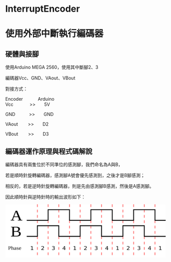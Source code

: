 # InterruptEncoder
# 使用外部中斷執行編碼器

## 硬體與接腳

使用Arduino MEGA 2560，使用其中斷腳2、3

編碼器Vcc、GND、VAout、VBout

對接方式：

Encoder &nbsp;&nbsp;&nbsp;&nbsp;&nbsp;&nbsp;&nbsp;&nbsp;&nbsp;&nbsp;&nbsp;Arduino     
Vcc&nbsp;&nbsp;&nbsp;&nbsp;&nbsp;&nbsp;&nbsp;&nbsp;&nbsp;&nbsp;&nbsp;&nbsp;&nbsp;>>&nbsp;&nbsp;&nbsp;&nbsp;&nbsp;&nbsp;&nbsp;5V

GND&nbsp;&nbsp;&nbsp;&nbsp;&nbsp;&nbsp;&nbsp;&nbsp;&nbsp;&nbsp;&nbsp;>>&nbsp;&nbsp;&nbsp;&nbsp;&nbsp;&nbsp;&nbsp;GND

VAout&nbsp;&nbsp;&nbsp;&nbsp;&nbsp;&nbsp;&nbsp;&nbsp;>>&nbsp;&nbsp;&nbsp;&nbsp;&nbsp;&nbsp;&nbsp;D2

VBout&nbsp;&nbsp;&nbsp;&nbsp;&nbsp;&nbsp;&nbsp;&nbsp;>>&nbsp;&nbsp;&nbsp;&nbsp;&nbsp;&nbsp;&nbsp;D3

## 編碼器運作原理與程式碼解說
編碼器具有兩隻位於不同準位的感測腳，我們命名為A與B，

若是順時針旋轉編碼器，感測腳A號會優先感測到，之後才是B腳感測；

相反的，若是逆時針旋轉編碼器，則是先由感測腳B感測，然後是A感測腳。

因此順時針與逆時針時的輸出波形如下： 

![image](https://github.com/SilasYoome/InterruptEncoder/blob/main/1920px-Quadrature_Diagram.svg.png)


